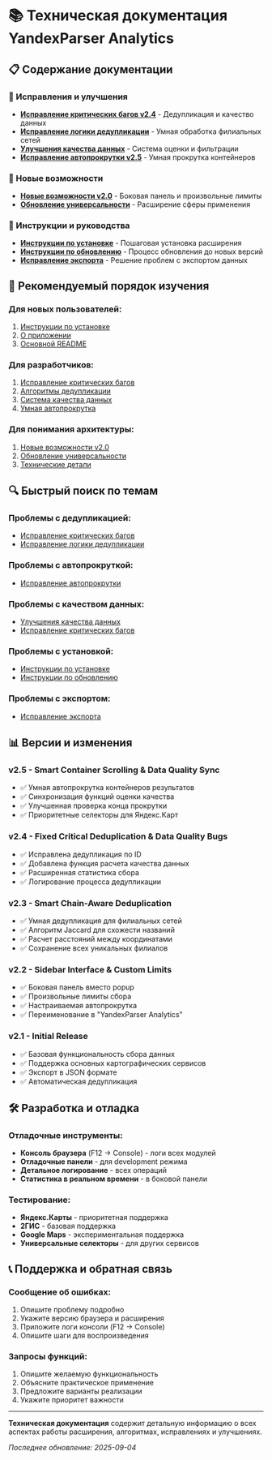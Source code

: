# 📚 Техническая документация YandexParser Analytics

## 📋 **Содержание документации**

### **🔧 Исправления и улучшения**
- **[Исправление критических багов v2.4](ИСПРАВЛЕНИЕ_КРИТИЧЕСКИХ_БАГОВ.md)** - Дедупликация и качество данных
- **[Исправление логики дедупликации](ИСПРАВЛЕНИЕ_ДЕДУПЛИКАЦИИ.md)** - Умная обработка филиальных сетей
- **[Улучшения качества данных](УЛУЧШЕНИЯ_КАЧЕСТВА_ДАННЫХ.md)** - Система оценки и фильтрации
- **[Исправление автопрокрутки v2.5](ИСПРАВЛЕНИЕ_АВТОПРОКРУТКИ_И_КАЧЕСТВА.md)** - Умная прокрутка контейнеров

### **🚀 Новые возможности**
- **[Новые возможности v2.0](НОВЫЕ_ВОЗМОЖНОСТИ_v2.md)** - Боковая панель и произвольные лимиты
- **[Обновление универсальности](ОБНОВЛЕНИЕ_УНИВЕРСАЛЬНОСТЬ.md)** - Расширение сферы применения

### **📖 Инструкции и руководства**
- **[Инструкции по установке](INSTALL_INSTRUCTIONS.md)** - Пошаговая установка расширения
- **[Инструкции по обновлению](UPDATE_INSTRUCTIONS.md)** - Процесс обновления до новых версий
- **[Исправление экспорта](EXPORT_FIX.md)** - Решение проблем с экспортом данных

## 🎯 **Рекомендуемый порядок изучения**

### **Для новых пользователей:**
1. [Инструкции по установке](INSTALL_INSTRUCTIONS.md)
2. [О приложении](../О_ПРИЛОЖЕНИИ.md)
3. [Основной README](../README.md)

### **Для разработчиков:**
1. [Исправление критических багов](ИСПРАВЛЕНИЕ_КРИТИЧЕСКИХ_БАГОВ.md)
2. [Алгоритмы дедупликации](ИСПРАВЛЕНИЕ_ДЕДУПЛИКАЦИИ.md)
3. [Система качества данных](УЛУЧШЕНИЯ_КАЧЕСТВА_ДАННЫХ.md)
4. [Умная автопрокрутка](ИСПРАВЛЕНИЕ_АВТОПРОКРУТКИ_И_КАЧЕСТВА.md)

### **Для понимания архитектуры:**
1. [Новые возможности v2.0](НОВЫЕ_ВОЗМОЖНОСТИ_v2.md)
2. [Обновление универсальности](ОБНОВЛЕНИЕ_УНИВЕРСАЛЬНОСТЬ.md)
3. [Технические детали](../README.md#технические-детали)

## 🔍 **Быстрый поиск по темам**

### **Проблемы с дедупликацией:**
- [Исправление критических багов](ИСПРАВЛЕНИЕ_КРИТИЧЕСКИХ_БАГОВ.md)
- [Исправление логики дедупликации](ИСПРАВЛЕНИЕ_ДЕДУПЛИКАЦИИ.md)

### **Проблемы с автопрокруткой:**
- [Исправление автопрокрутки](ИСПРАВЛЕНИЕ_АВТОПРОКРУТКИ_И_КАЧЕСТВА.md)

### **Проблемы с качеством данных:**
- [Улучшения качества данных](УЛУЧШЕНИЯ_КАЧЕСТВА_ДАННЫХ.md)
- [Исправление критических багов](ИСПРАВЛЕНИЕ_КРИТИЧЕСКИХ_БАГОВ.md)

### **Проблемы с установкой:**
- [Инструкции по установке](INSTALL_INSTRUCTIONS.md)
- [Инструкции по обновлению](UPDATE_INSTRUCTIONS.md)

### **Проблемы с экспортом:**
- [Исправление экспорта](EXPORT_FIX.md)

## 📊 **Версии и изменения**

### **v2.5 - Smart Container Scrolling & Data Quality Sync**
- ✅ Умная автопрокрутка контейнеров результатов
- ✅ Синхронизация функций оценки качества
- ✅ Улучшенная проверка конца прокрутки
- ✅ Приоритетные селекторы для Яндекс.Карт

### **v2.4 - Fixed Critical Deduplication & Data Quality Bugs**
- ✅ Исправлена дедупликация по ID
- ✅ Добавлена функция расчета качества данных
- ✅ Расширенная статистика сбора
- ✅ Логирование процесса дедупликации

### **v2.3 - Smart Chain-Aware Deduplication**
- ✅ Умная дедупликация для филиальных сетей
- ✅ Алгоритм Jaccard для схожести названий
- ✅ Расчет расстояний между координатами
- ✅ Сохранение всех уникальных филиалов

### **v2.2 - Sidebar Interface & Custom Limits**
- ✅ Боковая панель вместо popup
- ✅ Произвольные лимиты сбора
- ✅ Настраиваемая автопрокрутка
- ✅ Переименование в "YandexParser Analytics"

### **v2.1 - Initial Release**
- ✅ Базовая функциональность сбора данных
- ✅ Поддержка основных картографических сервисов
- ✅ Экспорт в JSON формате
- ✅ Автоматическая дедупликация

## 🛠️ **Разработка и отладка**

### **Отладочные инструменты:**
- **Консоль браузера** (F12 → Console) - логи всех модулей
- **Отладочные панели** - для development режима
- **Детальное логирование** - всех операций
- **Статистика в реальном времени** - в боковой панели

### **Тестирование:**
- **Яндекс.Карты** - приоритетная поддержка
- **2ГИС** - базовая поддержка
- **Google Maps** - экспериментальная поддержка
- **Универсальные селекторы** - для других сервисов

## 📞 **Поддержка и обратная связь**

### **Сообщение об ошибках:**
1. Опишите проблему подробно
2. Укажите версию браузера и расширения
3. Приложите логи консоли (F12 → Console)
4. Опишите шаги для воспроизведения

### **Запросы функций:**
1. Опишите желаемую функциональность
2. Объясните практическое применение
3. Предложите варианты реализации
4. Укажите приоритет важности

---

**Техническая документация** содержит детальную информацию о всех аспектах работы расширения, алгоритмах, исправлениях и улучшениях.

*Последнее обновление: 2025-09-04*
